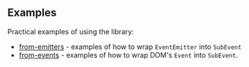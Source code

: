 Examples
--------

Practical examples of using the library: 

* [from-emitters] - examples of how to wrap `EventEmitter` into `SubEvent`
* [from-events] - examples of how to wrap DOM's `Event` into `SubEvent`.

[from-emitters]:./from-emitters.ts
[from-events]:./from-events.ts
